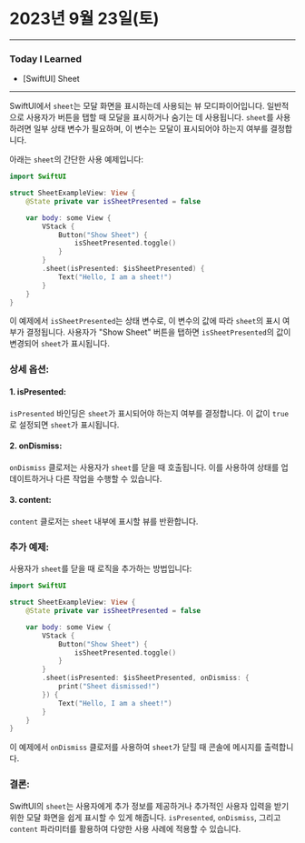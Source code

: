 # 2023년 9월 23일(토)

----

### Today I Learned 

- [SwiftUI] Sheet

---

SwiftUI에서 `sheet`는 모달 화면을 표시하는데 사용되는 뷰 모디파이어입니다. 일반적으로 사용자가 버튼을 탭할 때 모달을 표시하거나 숨기는 데 사용됩니다. `sheet`를 사용하려면 일부 상태 변수가 필요하며, 이 변수는 모달이 표시되어야 하는지 여부를 결정합니다.

아래는 `sheet`의 간단한 사용 예제입니다:

```swift
import SwiftUI

struct SheetExampleView: View {
    @State private var isSheetPresented = false

    var body: some View {
        VStack {
            Button("Show Sheet") {
                isSheetPresented.toggle()
            }
        }
        .sheet(isPresented: $isSheetPresented) {
            Text("Hello, I am a sheet!")
        }
    }
}
```

이 예제에서 `isSheetPresented`는 상태 변수로, 이 변수의 값에 따라 `sheet`의 표시 여부가 결정됩니다. 사용자가 "Show Sheet" 버튼을 탭하면 `isSheetPresented`의 값이 변경되어 `sheet`가 표시됩니다.

### 상세 옵션:

#### 1. **isPresented:**

`isPresented` 바인딩은 `sheet`가 표시되어야 하는지 여부를 결정합니다. 이 값이 `true`로 설정되면 `sheet`가 표시됩니다.

#### 2. **onDismiss:**

`onDismiss` 클로저는 사용자가 `sheet`를 닫을 때 호출됩니다. 이를 사용하여 상태를 업데이트하거나 다른 작업을 수행할 수 있습니다.

#### 3. **content:**

`content` 클로저는 `sheet` 내부에 표시할 뷰를 반환합니다.

### 추가 예제:

사용자가 `sheet`를 닫을 때 로직을 추가하는 방법입니다:

```swift
import SwiftUI

struct SheetExampleView: View {
    @State private var isSheetPresented = false

    var body: some View {
        VStack {
            Button("Show Sheet") {
                isSheetPresented.toggle()
            }
        }
        .sheet(isPresented: $isSheetPresented, onDismiss: {
            print("Sheet dismissed!")
        }) {
            Text("Hello, I am a sheet!")
        }
    }
}
```

이 예제에서 `onDismiss` 클로저를 사용하여 `sheet`가 닫힐 때 콘솔에 메시지를 출력합니다.

### 결론:

SwiftUI의 `sheet`는 사용자에게 추가 정보를 제공하거나 추가적인 사용자 입력을 받기 위한 모달 화면을 쉽게 표시할 수 있게 해줍니다. `isPresented`, `onDismiss`, 그리고 `content` 파라미터를 활용하여 다양한 사용 사례에 적용할 수 있습니다.